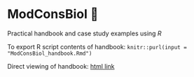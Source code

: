 # ModConsBiol :green_book:

Practical handbook and case study examples using *R*

To export R script contents of handbook: `knitr::purl(input = "ModConsBiol_handbook.Rmd")`

Direct viewing of handbook: [html link](https://raw.githack.com/marchtaylor/ModConsBiol/master/ModConsBiol_handbook.html)
